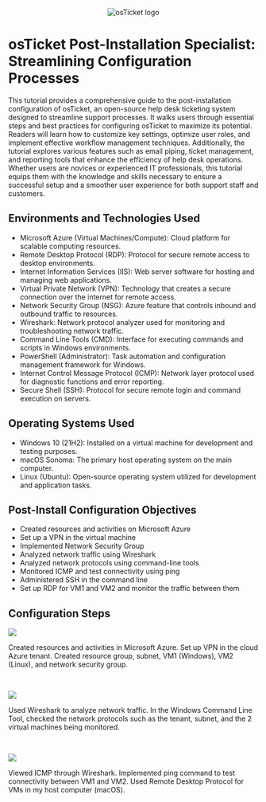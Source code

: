 <p align="center">
<img src="https://i.imgur.com/Clzj7Xs.png" alt="osTicket logo"/>
</p>

<h1>osTicket Post-Installation Specialist: Streamlining Configuration Processes</h1>
  This tutorial provides a comprehensive guide to the post-installation configuration of osTicket, an open-source help desk ticketing system designed to streamline support processes. It walks users through essential steps and best practices for configuring osTicket to maximize its potential. Readers will learn how to customize key settings, optimize user roles, and implement effective workflow management techniques. Additionally, the tutorial explores various features such as email piping, ticket management, and reporting tools that enhance the efficiency of help desk operations. Whether users are novices or experienced IT professionals, this tutorial equips them with the knowledge and skills necessary to ensure a successful setup and a smoother user experience for both support staff and customers.<br />


<h2>Environments and Technologies Used</h2>

- Microsoft Azure (Virtual Machines/Compute): Cloud platform for scalable computing resources.
- Remote Desktop Protocol (RDP): Protocol for secure remote access to desktop environments.
- Internet Information Services (IIS): Web server software for hosting and managing web applications.
- Virtual Private Network (VPN): Technology that creates a secure connection over the internet for remote access.
- Network Security Group (NSG): Azure feature that controls inbound and outbound traffic to resources.
- Wireshark: Network protocol analyzer used for monitoring and troubleshooting network traffic.
- Command Line Tools (CMD): Interface for executing commands and scripts in Windows environments.
- PowerShell (Administrator): Task automation and configuration management framework for Windows.
- Internet Control Message Protocol (ICMP): Network layer protocol used for diagnostic functions and error reporting.
- Secure Shell (SSH): Protocol for secure remote login and command execution on servers.

<h2>Operating Systems Used </h2>

- Windows 10 (21H2): Installed on a virtual machine for development and testing purposes.
- macOS Sonoma: The primary host operating system on the main computer.
- Linux (Ubuntu): Open-source operating system utilized for development and application tasks.

<h2>Post-Install Configuration Objectives</h2>

- Created resources and activities on Microsoft Azure
- Set up a VPN in the virtual machine
- Implemented Network Security Group
- Analyzed network traffic using Wireshark
- Analyzed network protocols using command-line tools
- Monitored ICMP and test connectivity using ping
- Administered SSH in the command line
- Set up RDP for VM1 and VM2 and monitor the traffic between them

<h2>Configuration Steps</h2>

<p>
<img src="https://github.com/user-attachments/assets/665fcabd-0896-4ed5-8b3d-b4e606196b7c"/>
</p>
<p>
Created resources and activities in Microsoft Azure. Set up VPN in the cloud Azure tenant. Created resource group, subnet, VM1 (Windows), VM2 (Linux), and network security group. 
</p>
<br />

<p>
<img src="https://github.com/user-attachments/assets/70cc655e-5d87-4457-abcb-524c1d7861d7"/>
</p>
<p>
Used Wireshark to analyze network traffic. In the Windows Command Line Tool, checked the network protocols such as the tenant, subnet, and the 2 virtual machines being monitored.  
</p>
<br />

<p>
<img src="https://github.com/user-attachments/assets/05ef2a2d-4122-419d-b594-fbc64b0ed5ef"/>  
</p>
<p>
Viewed ICMP through Wireshark. Implemented ping command to test connectivity between VM1 and VM2. Used Remote Desktop Protocol for VMs in my host computer (macOS). 
</p>
<br />
